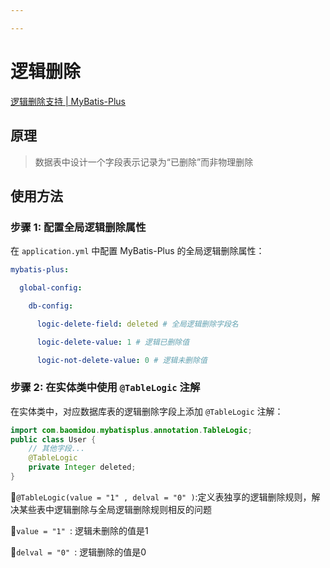 ```yaml
---

--- 
```

# 逻辑删除

[逻辑删除支持 | MyBatis-Plus](https://baomidou.com/guides/logic-delete/)

## 原理

> 数据表中设计一个字段表示记录为“已删除”而非物理删除

<!-- more -->
## 使用方法

### 步骤 1: 配置全局逻辑删除属性

在 `application.yml` 中配置 MyBatis-Plus 的全局逻辑删除属性：

```yaml
mybatis-plus:

  global-config:

    db-config:

      logic-delete-field: deleted # 全局逻辑删除字段名

      logic-delete-value: 1 # 逻辑已删除值

      logic-not-delete-value: 0 # 逻辑未删除值
```

### 步骤 2: 在实体类中使用 `@TableLogic` 注解

在实体类中，对应数据库表的逻辑删除字段上添加 `@TableLogic` 注解：

```java
import com.baomidou.mybatisplus.annotation.TableLogic;
public class User {    
    // 其他字段...
    @TableLogic    
    private Integer deleted;
}
```

:deciduous_tree:`@TableLogic(value = "1" , delval = "0" )`:定义表独享的逻辑删除规则，解决某些表中逻辑删除与全局逻辑删除规则相反的问题

:corn:`value = "1" `: 逻辑未删除的值是1

:corn:`delval = "0" `: 逻辑删除的值是0


